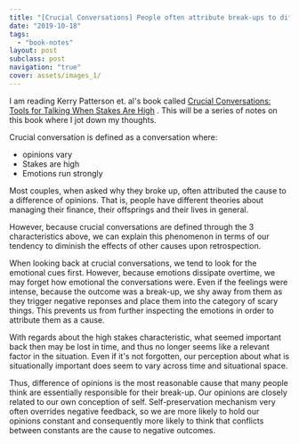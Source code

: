 ```yaml
---
title: "[Crucial Conversations] People often attribute break-ups to differences of opinions"
date: "2019-10-18"
tags:
  - "book-notes"
layout: post
subclass: post
navigation: "true"
cover: assets/images_1/
---
```


I am reading Kerry Patterson et. al's book called [Crucial Conversations: Tools for Talking When Stakes Are High](https://www.amazon.com/Crucial-Conversations-Talking-Stakes-Second/dp/1469266822) . This will be a series of notes on this book where I jot down my thoughts.

Crucial conversation is defined as a conversation where:

- opinions vary
- Stakes are high
- Emotions run strongly

Most couples, when asked why they broke up, often attributed the cause to a difference of opinions. That is, people have different theories about managing their finance, their offsprings and their lives in general.

However, because crucial conversations are defined through the 3 characteristics above, we can explain this phenomenon in terms of our tendency to diminish the effects of other causes upon retrospection.

When looking back at crucial conversations, we tend to look for the emotional cues first. However, because emotions dissipate overtime, we may forget how emotional the conversations were. Even if the feelings were intense, because the outcome was a break-up, we shy away from them as they trigger negative reponses and place them into the category of scary things. This prevents us from further inspecting the emotions in order to attribute them as a cause.

With regards about the high stakes characteristic, what seemed important back then may be lost in time, and thus no longer seems like a relevant factor in the situation. Even if it's not forgotten, our perception about what is situationally important does seem to vary across time and situational space.

Thus, difference of opinions is the most reasonable cause that many people think are essentially responsible for their break-up. Our opinions are closely related to our own conception of self. Self-preservation mechanism very often overrides negative feedback, so we are more likely to hold our opinions constant and consequently more likely to think that conflicts between constants are the cause to negative outcomes.
